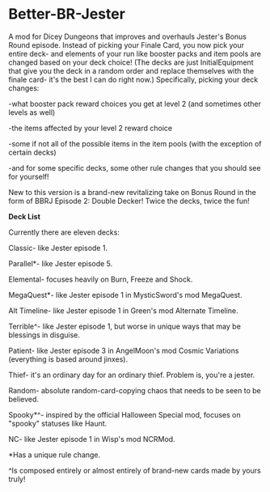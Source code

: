 # Better-BR-Jester
A mod for Dicey Dungeons that improves and overhauls Jester's Bonus Round episode. 
Instead of picking your Finale Card, you now pick your entire deck-
and elements of your run like booster packs and item pools are changed based on your deck choice!
(The decks are just InitialEquipment that give you the deck in a random order
and replace themselves with the finale card- it's the best I can do right now.)
Specifically, picking your deck changes:

-what booster pack reward choices you get at level 2 (and sometimes other levels as well)

-the items affected by your level 2 reward choice

-some if not all of the possible items in the item pools (with the exception of certain decks)

-and for some specific decks, some other rule changes that you should see for yourself!

New to this version is a brand-new revitalizing take on Bonus Round in the form of BBRJ Episode 2: Double Decker! Twice the decks, twice the fun!

**Deck List**

Currently there are eleven decks:

Classic- like Jester episode 1.

Parallel*- like Jester episode 5.

Elemental- focuses heavily on Burn, Freeze and Shock.

MegaQuest*- like Jester episode 1 in MysticSword's mod MegaQuest.

Alt Timeline- like Jester episode 1 in Green's mod Alternate Timeline.

Terrible^- like Jester episode 1, but worse in unique ways that may be blessings in disguise.

Patient- like Jester episode 3 in AngelMoon's mod Cosmic Variations (everything is based around jinxes).

Thief- it's an ordinary day for an ordinary thief. Problem is, you're a jester.

Random- absolute random-card-copying chaos that needs to be seen to be believed.

Spooky*^- inspired by the official Halloween Special mod, focuses on "spooky" statuses like Haunt.

NC- like Jester episode 1 in Wisp's mod NCRMod.

*Has a unique rule change.

^Is composed entirely or almost entirely of brand-new cards made by yours truly!
